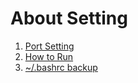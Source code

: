 # About Setting

1. [Port Setting](./about_port.md)
2. [How to Run](./howtorun.md)
3. [~/.bashrc backup](./bashrc_backup.txt)
